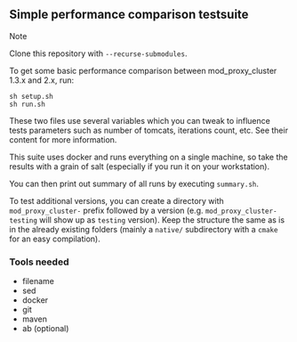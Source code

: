 ## Simple performance comparison testsuite

> [!NOTE]
> Clone this repository with `--recurse-submodules`.

To get some basic performance comparison between mod\_proxy\_cluster 1.3.x and 2.x, run:

```
sh setup.sh
sh run.sh
```

These two files use several variables which you can tweak to influence tests parameters such
as number of tomcats, iterations count, etc. See their content for more information.

This suite uses docker and runs everything on a single machine, so take the results with
a grain of salt (especially if you run it on your workstation).

You can then print out summary of all runs by executing `summary.sh`.

To test additional versions, you can create a directory with `mod_proxy_cluster-` prefix
followed by a version (e.g. `mod_proxy_cluster-testing` will show up as `testing` version).
Keep the structure the same as is in the already existing folders (mainly a `native/` subdirectory
with a `cmake` for an easy compilation).

### Tools needed

* filename
* sed
* docker
* git
* maven
* ab (optional)

